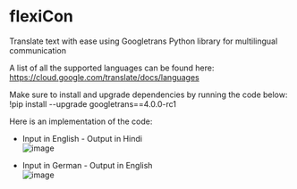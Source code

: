 # flexiCon
Translate text with ease using Googletrans Python library for multilingual communication

A list of all the supported languages can be found here: <br>
https://cloud.google.com/translate/docs/languages

Make sure to install and upgrade dependencies by running the code below: <br>
!pip install --upgrade googletrans==4.0.0-rc1

Here is an implementation of the code: <br>
- Input in English - Output in Hindi <br>
![image](https://github.com/rajaravindp/flexiCon/assets/118573661/49e95f2a-9485-41f7-a198-62e8de8b276b) <br>

- Input in German - Output in English <br>
![image](https://github.com/rajaravindp/flexiCon/assets/118573661/6550f670-f1c8-4a94-bd2d-b71d73025298)

